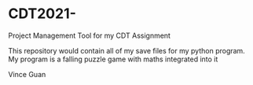 # CDT2021-
Project Management Tool for my CDT Assignment 

This repository would contain all of my save files for my python program. 
My program is a falling puzzle game with maths integrated into it

Vince Guan
